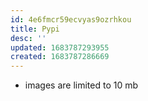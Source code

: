 ```yaml
---
id: 4e6fmcr59ecvyas9ozrhkou
title: Pypi
desc: ''
updated: 1683787293955
created: 1683787286669
---
```

- images are limited to 10 mb
